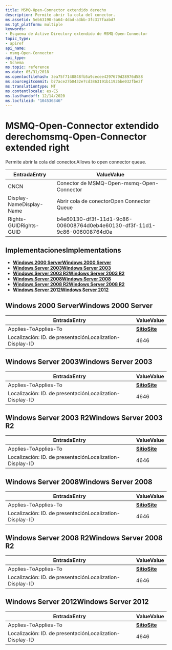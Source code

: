```yaml
---
title: MSMQ-Open-Connector extendido derecho
description: Permite abrir la cola del conector.
ms.assetid: 5eb63190-5a64-4dad-a3bb-3fc317faabd7
ms.tgt_platform: multiple
keywords:
- Esquema de Active Directory extendido de MSMQ-Open-Connector
topic_type:
- apiref
api_name:
- msmq-Open-Connector
api_type:
- Schema
ms.topic: reference
ms.date: 05/31/2018
ms.openlocfilehash: 3ea75f7148848fb5a9cecee4297679d28976d588
ms.sourcegitcommit: b77ace27b0432e7cd3863191b11926be032fbe2f
ms.translationtype: MT
ms.contentlocale: es-ES
ms.lasthandoff: 12/14/2020
ms.locfileid: "104536346"
---
```

# <a name="msmq-open-connector-extended-right"></a><span data-ttu-id="a2e32-104">MSMQ-Open-Connector extendido derecho</span><span class="sxs-lookup"><span data-stu-id="a2e32-104">msmq-Open-Connector extended right</span></span>

<span data-ttu-id="a2e32-105">Permite abrir la cola del conector.</span><span class="sxs-lookup"><span data-stu-id="a2e32-105">Allows to open connector queue.</span></span>



| <span data-ttu-id="a2e32-106">Entrada</span><span class="sxs-lookup"><span data-stu-id="a2e32-106">Entry</span></span> | <span data-ttu-id="a2e32-107">Value</span><span class="sxs-lookup"><span data-stu-id="a2e32-107">Value</span></span> |
|--------------|--------------------------------------|
| <span data-ttu-id="a2e32-108">CN</span><span class="sxs-lookup"><span data-stu-id="a2e32-108">CN</span></span>           | <span data-ttu-id="a2e32-109">Conector de MSMQ-Open-</span><span class="sxs-lookup"><span data-stu-id="a2e32-109">msmq-Open-Connector</span></span>                  |
| <span data-ttu-id="a2e32-110">Display-Name</span><span class="sxs-lookup"><span data-stu-id="a2e32-110">Display-Name</span></span> | <span data-ttu-id="a2e32-111">Abrir cola de conector</span><span class="sxs-lookup"><span data-stu-id="a2e32-111">Open Connector Queue</span></span>                 |
| <span data-ttu-id="a2e32-112">Rights-GUID</span><span class="sxs-lookup"><span data-stu-id="a2e32-112">Rights-GUID</span></span>  | <span data-ttu-id="a2e32-113">b4e60130-df3f-11d1-9c86-006008764d0e</span><span class="sxs-lookup"><span data-stu-id="a2e32-113">b4e60130-df3f-11d1-9c86-006008764d0e</span></span> |



## <a name="implementations"></a><span data-ttu-id="a2e32-114">Implementaciones</span><span class="sxs-lookup"><span data-stu-id="a2e32-114">Implementations</span></span>

-   [<span data-ttu-id="a2e32-115">**Windows 2000 Server**</span><span class="sxs-lookup"><span data-stu-id="a2e32-115">**Windows 2000 Server**</span></span>](#windows-2000-server)
-   [<span data-ttu-id="a2e32-116">**Windows Server 2003**</span><span class="sxs-lookup"><span data-stu-id="a2e32-116">**Windows Server 2003**</span></span>](#windows-server-2003)
-   [<span data-ttu-id="a2e32-117">**Windows Server 2003 R2**</span><span class="sxs-lookup"><span data-stu-id="a2e32-117">**Windows Server 2003 R2**</span></span>](#windows-server-2003-r2)
-   [<span data-ttu-id="a2e32-118">**Windows Server 2008**</span><span class="sxs-lookup"><span data-stu-id="a2e32-118">**Windows Server 2008**</span></span>](#windows-server-2008)
-   [<span data-ttu-id="a2e32-119">**Windows Server 2008 R2**</span><span class="sxs-lookup"><span data-stu-id="a2e32-119">**Windows Server 2008 R2**</span></span>](#windows-server-2008-r2)
-   [<span data-ttu-id="a2e32-120">**Windows Server 2012**</span><span class="sxs-lookup"><span data-stu-id="a2e32-120">**Windows Server 2012**</span></span>](#windows-server-2012)

## <a name="windows-2000-server"></a><span data-ttu-id="a2e32-121">Windows 2000 Server</span><span class="sxs-lookup"><span data-stu-id="a2e32-121">Windows 2000 Server</span></span>



| <span data-ttu-id="a2e32-122">Entrada</span><span class="sxs-lookup"><span data-stu-id="a2e32-122">Entry</span></span> | <span data-ttu-id="a2e32-123">Value</span><span class="sxs-lookup"><span data-stu-id="a2e32-123">Value</span></span> |
|-------------------------|-----------------------------------|
| <span data-ttu-id="a2e32-124">Applies-To</span><span class="sxs-lookup"><span data-stu-id="a2e32-124">Applies-To</span></span>              | [<span data-ttu-id="a2e32-125">**Sitio**</span><span class="sxs-lookup"><span data-stu-id="a2e32-125">**Site**</span></span>](c-site.md)<br/> |
| <span data-ttu-id="a2e32-126">Localización: ID. de presentación</span><span class="sxs-lookup"><span data-stu-id="a2e32-126">Localization-Display-ID</span></span> | <span data-ttu-id="a2e32-127">46</span><span class="sxs-lookup"><span data-stu-id="a2e32-127">46</span></span>                                |



## <a name="windows-server-2003"></a><span data-ttu-id="a2e32-128">Windows Server 2003</span><span class="sxs-lookup"><span data-stu-id="a2e32-128">Windows Server 2003</span></span>



| <span data-ttu-id="a2e32-129">Entrada</span><span class="sxs-lookup"><span data-stu-id="a2e32-129">Entry</span></span> | <span data-ttu-id="a2e32-130">Value</span><span class="sxs-lookup"><span data-stu-id="a2e32-130">Value</span></span> |
|-------------------------|-----------------------------------|
| <span data-ttu-id="a2e32-131">Applies-To</span><span class="sxs-lookup"><span data-stu-id="a2e32-131">Applies-To</span></span>              | [<span data-ttu-id="a2e32-132">**Sitio**</span><span class="sxs-lookup"><span data-stu-id="a2e32-132">**Site**</span></span>](c-site.md)<br/> |
| <span data-ttu-id="a2e32-133">Localización: ID. de presentación</span><span class="sxs-lookup"><span data-stu-id="a2e32-133">Localization-Display-ID</span></span> | <span data-ttu-id="a2e32-134">46</span><span class="sxs-lookup"><span data-stu-id="a2e32-134">46</span></span>                                |



## <a name="windows-server-2003-r2"></a><span data-ttu-id="a2e32-135">Windows Server 2003 R2</span><span class="sxs-lookup"><span data-stu-id="a2e32-135">Windows Server 2003 R2</span></span>



| <span data-ttu-id="a2e32-136">Entrada</span><span class="sxs-lookup"><span data-stu-id="a2e32-136">Entry</span></span> | <span data-ttu-id="a2e32-137">Value</span><span class="sxs-lookup"><span data-stu-id="a2e32-137">Value</span></span> |
|-------------------------|-----------------------------------|
| <span data-ttu-id="a2e32-138">Applies-To</span><span class="sxs-lookup"><span data-stu-id="a2e32-138">Applies-To</span></span>              | [<span data-ttu-id="a2e32-139">**Sitio**</span><span class="sxs-lookup"><span data-stu-id="a2e32-139">**Site**</span></span>](c-site.md)<br/> |
| <span data-ttu-id="a2e32-140">Localización: ID. de presentación</span><span class="sxs-lookup"><span data-stu-id="a2e32-140">Localization-Display-ID</span></span> | <span data-ttu-id="a2e32-141">46</span><span class="sxs-lookup"><span data-stu-id="a2e32-141">46</span></span>                                |



## <a name="windows-server-2008"></a><span data-ttu-id="a2e32-142">Windows Server 2008</span><span class="sxs-lookup"><span data-stu-id="a2e32-142">Windows Server 2008</span></span>



| <span data-ttu-id="a2e32-143">Entrada</span><span class="sxs-lookup"><span data-stu-id="a2e32-143">Entry</span></span> | <span data-ttu-id="a2e32-144">Value</span><span class="sxs-lookup"><span data-stu-id="a2e32-144">Value</span></span> |
|-------------------------|-----------------------------------|
| <span data-ttu-id="a2e32-145">Applies-To</span><span class="sxs-lookup"><span data-stu-id="a2e32-145">Applies-To</span></span>              | [<span data-ttu-id="a2e32-146">**Sitio**</span><span class="sxs-lookup"><span data-stu-id="a2e32-146">**Site**</span></span>](c-site.md)<br/> |
| <span data-ttu-id="a2e32-147">Localización: ID. de presentación</span><span class="sxs-lookup"><span data-stu-id="a2e32-147">Localization-Display-ID</span></span> | <span data-ttu-id="a2e32-148">46</span><span class="sxs-lookup"><span data-stu-id="a2e32-148">46</span></span>                                |



## <a name="windows-server-2008-r2"></a><span data-ttu-id="a2e32-149">Windows Server 2008 R2</span><span class="sxs-lookup"><span data-stu-id="a2e32-149">Windows Server 2008 R2</span></span>



| <span data-ttu-id="a2e32-150">Entrada</span><span class="sxs-lookup"><span data-stu-id="a2e32-150">Entry</span></span> | <span data-ttu-id="a2e32-151">Value</span><span class="sxs-lookup"><span data-stu-id="a2e32-151">Value</span></span> |
|-------------------------|-----------------------------------|
| <span data-ttu-id="a2e32-152">Applies-To</span><span class="sxs-lookup"><span data-stu-id="a2e32-152">Applies-To</span></span>              | [<span data-ttu-id="a2e32-153">**Sitio**</span><span class="sxs-lookup"><span data-stu-id="a2e32-153">**Site**</span></span>](c-site.md)<br/> |
| <span data-ttu-id="a2e32-154">Localización: ID. de presentación</span><span class="sxs-lookup"><span data-stu-id="a2e32-154">Localization-Display-ID</span></span> | <span data-ttu-id="a2e32-155">46</span><span class="sxs-lookup"><span data-stu-id="a2e32-155">46</span></span>                                |



## <a name="windows-server-2012"></a><span data-ttu-id="a2e32-156">Windows Server 2012</span><span class="sxs-lookup"><span data-stu-id="a2e32-156">Windows Server 2012</span></span>



| <span data-ttu-id="a2e32-157">Entrada</span><span class="sxs-lookup"><span data-stu-id="a2e32-157">Entry</span></span> | <span data-ttu-id="a2e32-158">Value</span><span class="sxs-lookup"><span data-stu-id="a2e32-158">Value</span></span> |
|-------------------------|-----------------------------------|
| <span data-ttu-id="a2e32-159">Applies-To</span><span class="sxs-lookup"><span data-stu-id="a2e32-159">Applies-To</span></span>              | [<span data-ttu-id="a2e32-160">**Sitio**</span><span class="sxs-lookup"><span data-stu-id="a2e32-160">**Site**</span></span>](c-site.md)<br/> |
| <span data-ttu-id="a2e32-161">Localización: ID. de presentación</span><span class="sxs-lookup"><span data-stu-id="a2e32-161">Localization-Display-ID</span></span> | <span data-ttu-id="a2e32-162">46</span><span class="sxs-lookup"><span data-stu-id="a2e32-162">46</span></span>                                |



 

 





